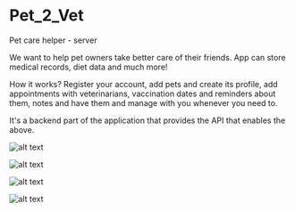 # Pet_2_Vet
Pet care helper - server

We want to help pet owners take better care of  their friends. App can store medical records, diet data and much more!

How it works?
  Register your account, 
  add pets and create its profile, 
  add appointments with veterinarians, vaccination dates and reminders about them, notes and have them and manage with you whenever you need to.
 
It's a backend part of the application that provides the API that enables the above.


![alt text](https://i.imgur.com/ptEv6Gc.png)

![alt text](https://i.imgur.com/y19roDC.png)

![alt text](https://i.imgur.com/AD6oFnG.png)

![alt text](https://i.imgur.com/AZZBV0a.png)
